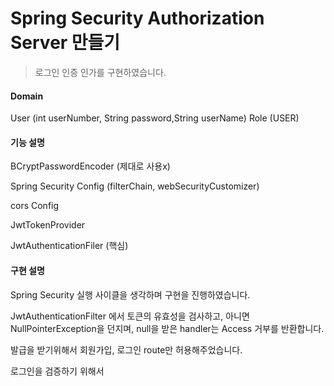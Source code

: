 # Spring Security Authorization Server 만들기
>로그인 인증 인가를 구현하였습니다.

#### Domain
User (int userNumber, String password,String userName)
Role (USER)

#### 기능 설명
BCryptPasswordEncoder (제대로 사용x)

Spring Security Config (filterChain, webSecurityCustomizer)

cors Config

JwtTokenProvider

JwtAuthenticationFiler (핵심)

#### 구현 설명
Spring Security 실행 사이클을 생각하며
구현을 진행하였습니다.

JwtAuthenticationFilter 에서 토큰의 유효성을 검사하고, 아니면 NullPointerException을 던지며, null을 받은 handler는 Access 거부를 반환합니다.

발급을 받기위해서 회원가입, 로그인 route만 허용해주었습니다.

로그인을 검증하기 위해서 
